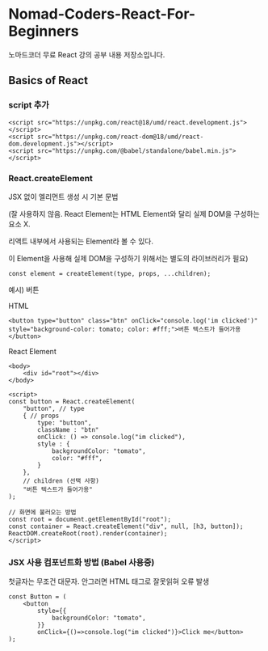 ﻿# Nomad-Coders-React-For-Beginners

노마드코더 무료 React 강의 공부 내용 저장소입니다.

## Basics of React

### script 추가

```
<script src="https://unpkg.com/react@18/umd/react.development.js"></script>
<script src="https://unpkg.com/react-dom@18/umd/react-dom.development.js"></script>
<script src="https://unpkg.com/@babel/standalone/babel.min.js"></script>
```

### React.createElement

JSX 없이 엘리먼트 생성 시 기본 문법

(잘 사용하지 않음. React Element는 HTML Element와 달리 실제 DOM을 구성하는 요소 X.

리액트 내부에서 사용되는 Element라 볼 수 있다.

이 Element을 사용해 실제 DOM을 구성하기 위해서는 별도의 라이브러리가 필요)

```
const element = createElement(type, props, ...children);
```

예시) 버튼

HTML

```
<button type="button" class="btn" onClick="console.log('im clicked')" style="background-color: tomato; color: #fff;">버튼 텍스트가 들어가용</button>
```

React Element

```
<body>
    <div id="root"></div>
</body>

<script>
const button = React.createElement(
    "button", // type
    { // props
        type: "button",
        className : "btn"
        onClick: () => console.log("im clicked"),
        style : {
            backgroundColor: "tomato",
            color: "#fff",
        }
    },
    // children (선택 사항)
    "버튼 텍스트가 들어가용"
);

// 화면에 불러오는 방법
const root = document.getElementById("root");
const container = React.createElement("div", null, [h3, button]);
ReactDOM.createRoot(root).render(container);
</script>
```

### JSX 사용 컴포넌트화 방법 (Babel 사용중)

첫글자는 무조건 대문자. 안그러면 HTML 태그로 잘못읽혀 오류 발생

```
const Button = (
    <button
        style={{
            backgroundColor: "tomato",
        }}
        onClick={()=>console.log("im clicked")}>Click me</button>
);
```
